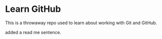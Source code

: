 
# Learn GitHub

This is a throwaway repo used to learn about working with Git and GitHub.

added a read me sentence.

